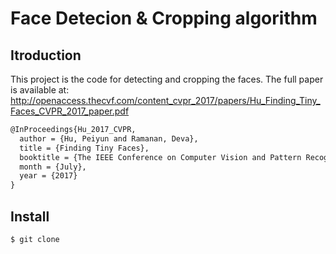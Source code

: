 # Face Detecion & Cropping algorithm  
###  
## Itroduction  
This project is the code for detecting and cropping the faces. The full paper is available at: http://openaccess.thecvf.com/content_cvpr_2017/papers/Hu_Finding_Tiny_Faces_CVPR_2017_paper.pdf  
```latex
@InProceedings{Hu_2017_CVPR,
  author = {Hu, Peiyun and Ramanan, Deva},
  title = {Finding Tiny Faces},
  booktitle = {The IEEE Conference on Computer Vision and Pattern Recognition (CVPR)},
  month = {July},
  year = {2017}
}
```  
## Install

```bash
$ git clone 
```
